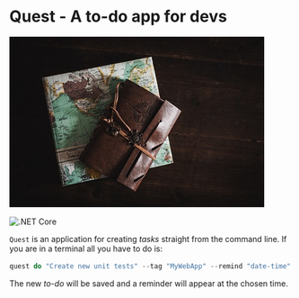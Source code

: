 # Quest - A to-do app for devs

![](./assets/images/quest.jpg)

![.NET Core](https://github.com/RWillup/quest/workflows/.NET%20Core/badge.svg)

`Quest` is an application for creating *tasks* straight from the command line. If you are in a terminal all you have to do is:

```PowerShell
quest do "Create new unit tests" --tag "MyWebApp" --remind "date-time"
```

The new *to-do* will be saved and a reminder will appear at the chosen time. 



